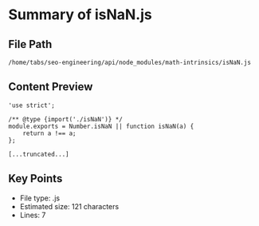 # Summary of isNaN.js
  
## File Path
`/home/tabs/seo-engineering/api/node_modules/math-intrinsics/isNaN.js`

## Content Preview
```
'use strict';

/** @type {import('./isNaN')} */
module.exports = Number.isNaN || function isNaN(a) {
	return a !== a;
};

[...truncated...]
```

## Key Points
- File type: .js
- Estimated size: 121 characters
- Lines: 7
